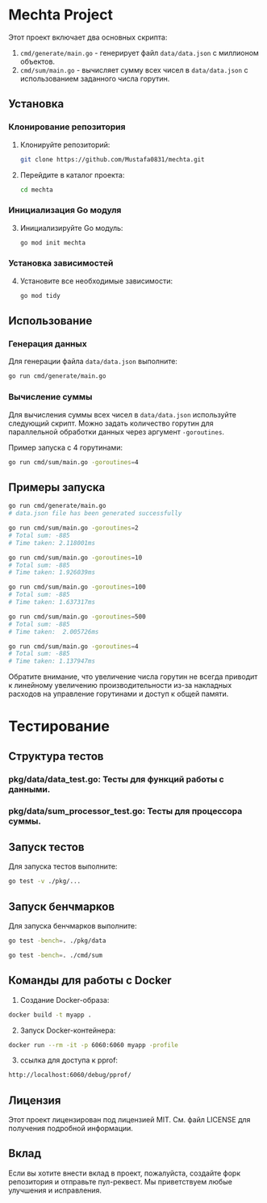 # Mechta Project

Этот проект включает два основных скрипта:

1. `cmd/generate/main.go` - генерирует файл `data/data.json` с миллионом объектов.
2. `cmd/sum/main.go` - вычисляет сумму всех чисел в `data/data.json` с использованием заданного числа горутин.

## Установка

### Клонирование репозитория
1. Клонируйте репозиторий:
   ```sh
   git clone https://github.com/Mustafa0831/mechta.git
2. Перейдите в каталог проекта:
   ```sh
   cd mechta
### Инициализация Go модуля   
3. Инициализируйте Go модуль:
   ```sh
   go mod init mechta
### Установка зависимостей   
4. Установите все необходимые зависимости:
   ```sh
   go mod tidy
## Использование

### Генерация данных

Для генерации файла `data/data.json` выполните:

   ```sh
   go run cmd/generate/main.go
  ```
### Вычисление суммы

Для вычисления суммы всех чисел в `data/data.json` используйте следующий скрипт. Можно задать количество горутин для параллельной обработки данных через аргумент `-goroutines`.

Пример запуска с 4 горутинами:

   ```sh
   go run cmd/sum/main.go -goroutines=4
```
## Примеры запуска

   ```sh
   go run cmd/generate/main.go
   # data.json file has been generated successfully

   go run cmd/sum/main.go -goroutines=2
   # Total sum: -885
   # Time taken: 2.118001ms

   go run cmd/sum/main.go -goroutines=10
   # Total sum: -885
   # Time taken: 1.926039ms

   go run cmd/sum/main.go -goroutines=100
   # Total sum: -885
   # Time taken: 1.637317ms

   go run cmd/sum/main.go -goroutines=500
   # Total sum: -885
   # Time taken:  2.005726ms

   go run cmd/sum/main.go -goroutines=4
   # Total sum: -885
   # Time taken: 1.137947ms
```
Обратите внимание, что увеличение числа горутин не всегда приводит к линейному увеличению производительности из-за накладных расходов на управление горутинами и доступ к общей памяти.
# Тестирование
## Структура тестов
   ### pkg/data/data_test.go: Тесты для функций работы с данными.
   ### pkg/data/sum_processor_test.go: Тесты для процессора суммы.

## Запуск тестов
Для запуска тестов выполните:
```sh
go test -v ./pkg/...
```

## Запуск бенчмарков
Для запуска бенчмарков выполните:
```sh
go test -bench=. ./pkg/data
```
```sh
go test -bench=. ./cmd/sum
```
## Команды для работы с Docker
1. Создание Docker-образа:
```sh
docker build -t myapp .
```

2. Запуск Docker-контейнера:
```sh
docker run --rm -it -p 6060:6060 myapp -profile
```
3. ссылка для доступа к pprof:
```sh
http://localhost:6060/debug/pprof/
```
## Лицензия
Этот проект лицензирован под лицензией MIT. См. файл LICENSE для получения подробной информации.

## Вклад
Если вы хотите внести вклад в проект, пожалуйста, создайте форк репозитория и отправьте пул-реквест. Мы приветствуем любые улучшения и исправления.
